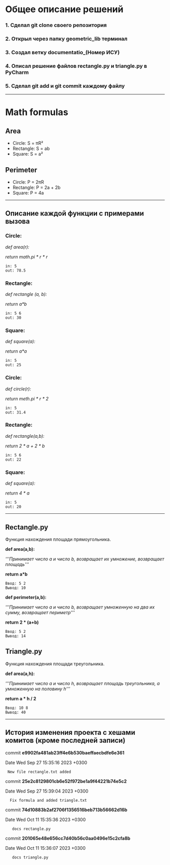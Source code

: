 # Общее описание решений

### 1. Сделал git clone своего репозитория
### 2. Открыл через папку geometric_lib терминал
### 3. Создал ветку documentatio_(Номер ИСУ)
### 4. Описал решение файлов rectangle.py и triangle.py в PyCharm
### 5. Сделал git add и git commit каждому файлу
___

# Math formulas
## Area
- Circle: S = πR²
- Rectangle: S = ab
- Square: S = a²

## Perimeter
- Circle: P = 2πR
- Rectangle: P = 2a + 2b
- Square: P = 4a

___

## Описание каждой функции с примерами вызова

### Circle:
_def area(r):_
    
_return math.pi * r * r_


    
    in: 5
    out: 78.5



### Rectangle:
_def rectangle (a, b):_

_return a*b_

    in: 5 6
    out: 30

### Square:
_def square(a):_

_return a*a_


    in: 5
    out: 25


### Circle:
_def circle(r):_

_return meth.pi * r * 2_

    in: 5
    out: 31.4

### Rectangle:
_def rectangle(a,b):_

_return 2 * a + 2 * b_

    in: 5 6
    out: 22

### Square:
_def square(a):_

_return 4 * a_

    in: 5
    out: 20

___
## Rectangle.py
Функция нахождения площади прямоугольника.

**def area(a,b):**

_'''Принимает число a и число b, возвращает их умножение, возвращает площадь'''_

**return a*b**

    Ввод: 5 2
    Вывод: 10

**def perimeter(a,b):**

_'''Принимает число a и число b, возвращает умноженную на два их сумму, возвращает периметр'''_

**return 2 * (a+b)**

    Ввод: 5 2
    Вывод: 14

## Triangle.py
Функция нахождения площади треугольника.

**def area(a,h):**

_'''Принимает число a и число h, возвращает площадь треугольника, a умноженную на половину h'''_

**return a * h / 2**

    Ввод: 10 8
    Вывод: 40

___
## История изменения проекта с хешами комитов (кроме последней записи)
commit
**e9902fa481ab23ff4e6b530baeffaecbdfe6e361**

Date Wed Sep 27 15:35:16 2023 +0300

     New file rectangle.txt added

commit
**25e2c8129801cb6e52f972be1a9f44221b74e5c2**

Date Wed Sep 27 15:39:04 2023 +0300

      Fix formula and added triangle.txt

commit
**74d10883b2af2706f1356516beb713b56662d16b**

Date Wed Oct 11 15:35:36 2023 +0300

       docs rectangle.py

commit
**201065e48e656cc7d40b56c0aa0496e15c2cfa8b**

Date Wed Oct 11 15:36:07 2023 +0300

       docs triangle.py









 